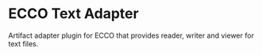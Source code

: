 
# ECCO Text Adapter

Artifact adapter plugin for ECCO that provides reader, writer and viewer for text files.

